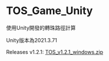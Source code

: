 # TOS_Game_Unity

使用Unity開發的轉珠路徑計算

Unity版本為2021.3.71

 Releases v1.2.1: [TOS_v1.2.1_windows.zip](https://github.com/BingYu94860/TOS_Game_Unity/releases/download/v1.2.1/TOS_v1.2.1_windows.zip)
